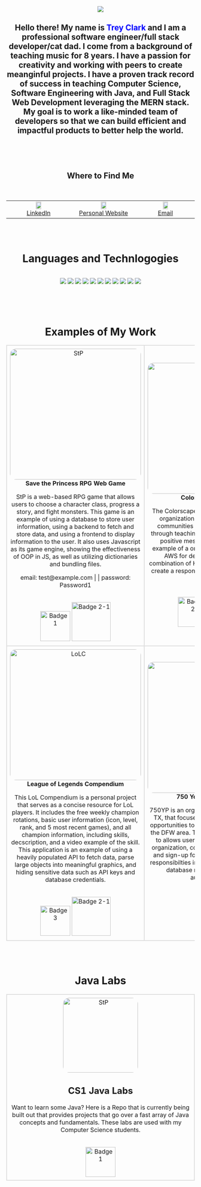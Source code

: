 <div align="center">
<img src="https://i.imgur.com/B3YWcZy.png" />
<br>

<h2>Hello there! My name is <span style="color: blue;">Trey Clark</span> and I am a professional software engineer/full stack developer/cat dad. I come from a background of teaching music for 8 years. I have a passion for creativity and working with peers to create meanginful projects. I have a proven track record of success in teaching Computer Science, Software Engineering with Java, and Full Stack Web Development leveraging the MERN stack. My goal is to work a like-minded team of developers so that we can build efficient and impactful products to better help the world.
<br>
<br>
<br>
<br>
<p>Where to Find Me</p>
</div>
<br>


<table align="center">
<tr>
<td align="center" bordercolor="#ffffff" width="360px" valign="top">
	<img src="https://logospng.org/download/linkedin/logo-linkedin-icon-4096.png" width="30%"/>
    <br>
      <a href="https://linkedin.com/in/webdevtreyclark" target="_blank"> LinkedIn</a>
</td>
<td align="center" width="360px" valign="top">
	<img style="border-radius:16px;" src="https://yt3.googleusercontent.com/5xCTg5cTLjTTOxLSMpvzawqr8m9_SMW61Zaf8ZrEdttYXX1jG6kmRcvK0eToqUJ3pv_YVR1nfuA=s900-c-k-c0x00ffffff-no-rj" width="30%" />
    <br>
    <a href="https://webdevtreyclark.com" target="_blank"> Personal Website</a>
</td>
<td align="center" width="360px" valign="top">
	<img style="border-radius:16px;" src="https://static.vecteezy.com/system/resources/previews/000/571/441/original/mail-icon-vector.jpg" width="30%" />
    <br>
    <a href="mailto:itreyclark@gmail.com" target="_blank"> Email</a>
</td>
</table>

<br>
<br>

<div align="center">
<h1>Languages and Technlogogies</h1>
<br>
<img src="https://img.shields.io/badge/HTML5-E34F26?style=for-the-badge&logo=html5&logoColor=white" />
<img src="https://img.shields.io/badge/CSS3-1572B6?style=for-the-badge&logo=css3&logoColor=white" />
<img src="https://img.shields.io/badge/JavaScript-F7DF1E?style=for-the-badge&logo=javascript&logoColor=black" />
<img src="https://img.shields.io/badge/Java-ED8B00?style=for-the-badge&logo=java&logoColor=white" />
<img src="https://img.shields.io/badge/SQL-EF32AB?style=for-the-badge" />
<img src="https://img.shields.io/badge/ReactJS-1511B6?style=for-the-badge&logo=React" />
<img src="https://img.shields.io/badge/Sequelize-EFF32A?style=for-the-badge" />
<img src="https://img.shields.io/badge/GIT-EFFFFF?style=for-the-badge&logo=git" />
<img src="https://img.shields.io/badge/NodeJS-AFff3A?style=for-the-badge&logo=nodejs" />
<img src="https://img.shields.io/badge/ExpressJS-AA32AB?style=for-the-badge&logo=express" />
<img src="https://img.shields.io/badge/tRPC-00A0A0?style=for-the-badge" />
</div>

<br>
<br>
<br>
<br>

<h1 align="center">Examples of My Work</h1>
<table align="center" style="border-collapse: collapse; width: 100%;">
  <tr>
    <td align="center" style="border: 2px solid #dddddd; padding: 8px;">
      <img src="https://i.imgur.com/XsLol5Y.gif" width="350px" alt="StP" style="border-radius: 16px;">
      <br>
      <b>Save the Princess RPG Web Game</b>
      <p>StP is a web-based RPG game that allows users to choose a character class, progress a story, and fight monsters. This game is an example of using a database to store user information, using a backend to fetch and store data, and using a frontend to display information to the user. It also uses Javascript as its game engine, showing the effectiveness of OOP in JS, as well as utilizing dictionaries and bundling files.</p>
      <p>email: test@example.com | | password: Password1</p>
      <br>
      <a href="https://github.com/clarktr1/Princess-Saving-Simulator/" target="_blank"><img src="https://img.shields.io/badge/Repo-blue?logo=github" width="80px" alt="Badge 1"></a>
       <a href="https://sheltered-falls-73233.herokuapp.com/"><img src="https://img.shields.io/badge/Website-purple?logo=amazons3&logocolor=white" width="104px" alt="Badge 2-1"></a>
    </td>
    <td align="center" style="border: 2px solid #dddddd; padding: 8px;">
      <img src="https://i.imgur.com/OI0ViTb.gif" width="350px" alt="colorscape" style="border-radius: 16px;">
      <br>
      <b>Colorscape Collective</b>
      <p>The Colorscape Collective is a hypothetical organization that serves lower income communities by providing opportunities through teaching graffiti as a form to spread positive messages. This website is an example of a one page website that utilizes AWS for deployment. It also uses a combination of HTML, CSS, and Javascript to create a responsive and interactive website.</p>
      <br>
        <a href="https://github.com/clarktr1/ColorScape-Collective"><img src="https://img.shields.io/badge/Repo-blue?logo=github" width="80px" alt="Badge 2"></a>
        <a href="https://gh-pages.d2m9wsygth49f2.amplifyapp.com/"><img src="https://img.shields.io/badge/Website-purple?logo=amazons3&logocolor=white" width="104px" alt="Badge 2-1"></a>
    </td>
  </tr>
  <tr>
    <td align="center" style="border: 2px solid #dddddd; padding: 8px;">
      <img src="https://i.imgur.com/7MW5X2i.gif" width="350px" alt="LoLC" style="border-radius: 16px;">
      <br>
      <b>League of Legends Compendium</b>
           <p>This LoL Compendium is a personal project that serves as a concise resource for LoL players. It includes the free weekly champion rotations, basic user information (icon, level, rank, and 5 most recent games), and all champion information, including skills, decscription, and a video example of the skill. This application is an example of using a heavily populated API to fetch data, parse large objects into meaningful graphics, and hiding sensitive data such as API keys and database credentials.</p>
      <br>
      <a href="https://github.com/clarktr1/league-tracker" target="_blank"><img src="https://img.shields.io/badge/Repo-blue?logo=github" width="80px" alt="Badge 3"></a>
      <a href="https://clarktr1.github.io/league-tracker"><img src="https://img.shields.io/badge/Website-purple?logo=amazons3&logocolor=white" width="104px" alt="Badge 2-1"></a>
    </td>
    <td align="center" style="border: 2px solid #dddddd; padding: 8px;">
      <img src="https://i.imgur.com/D6oblSt.gif" width="350px" alt="750YP" style="border-radius: 16px;">
      <br>
      <b>750 Young Professionals</b>
      <p>750YP is an organization based in Lewisville, TX, that focuses on networking and giving opportunities to early career professionals in the DFW area. The website serves as a base to allows users to learn about the 750YP organization, contact 750YP, as well as see and sign-up for upcoming events. Primary responsibilties include backend architecture, database normalization, and user autuhentication. </p>
      <br>
      <a href="https://github.com/ec-coding/750yp-web-app/tree/dev" target="_blank"><img src="https://img.shields.io/badge/Repo-blue?logo=github" width="80px" alt="Badge 4" /></a>
    </td>
  </tr>
</table>
<br>
<br>
<h1 align="center">Java Labs</h1>
<table align="center" style="border-collapse: collapse; width: 100%;">
  <tr>
    <td align="center" style="border: 2px solid #dddddd; padding: 8px;">
      <img src="https://cdn.iconscout.com/icon/free/png-256/free-java-60-1174953.png" width="200px" alt="StP" style="border-radius: 16px;">
      <br>
      <h2>CS1 Java Labs</h2>
      <p>Want to learn some Java? Here is a Repo that is currently being built out that provides projects that go over a fast array of Java concepts and fundamentals. These labs are used with my Computer Science students.</p>
      <br>
      <a href="https://github.com/clarktr1/CS1_Java_Labs/tree/main" target="_blank"><img src="https://img.shields.io/badge/Repo-blue?logo=github" width="80px" alt="Badge 1"></a>
    </td>
    </tr>
</table>


